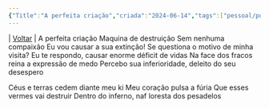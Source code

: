 ```yaml
---
{"Title":"A perfeita criação","criada":"2024-06-14","tags":["pessoal/poesias"],"dg-publish":true,"permalink":"/1-minha-vida/poesias/a-perfeita-criacao/","dgPassFrontmatter":true}
---
```


| [Voltar](index) |
A perfeita criação
Maquina de destruição
Sem nenhuma compaixão
Eu vou causar a sua extinção!
Se questiona o motivo de minha visita?
Eu te respondo, causar enorme déficit de vidas
Na face dos fracos reina a expressão de medo
Percebo sua inferioridade, deleito do seu desespero

Céus e terras cedem diante meu ki
Meu coração pulsa a fúria
Que esses vermes vai destruir
Dentro do inferno, naf loresta dos pesadelos